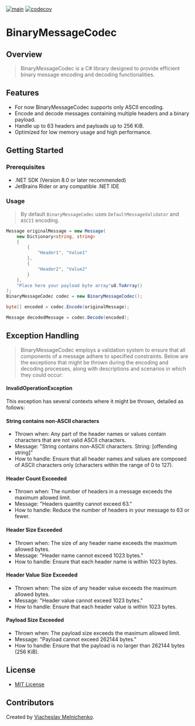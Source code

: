 [![main](https://github.com/ViacheslavMelnichenko/BinaryCodec/actions/workflows/main.yml/badge.svg)](https://github.com/ViacheslavMelnichenko/BinaryCodec/actions/workflows/main.yml/badge.svg)
[![codecov](https://codecov.io/gh/ViacheslavMelnichenko/BinaryCodec/graph/badge.svg?token=GELU6WYY37)](https://codecov.io/gh/ViacheslavMelnichenko/BinaryCodec)

# BinaryMessageCodec

## Overview

> BinaryMessageCodec is a C# library designed
> to provide efficient binary message
> encoding and decoding functionalities.

## Features

- For now BinaryMessageCodec supports only ASCII encoding.
- Encode and decode messages containing multiple headers and a binary payload.
- Handle up to 63 headers and payloads up to 256 KiB.
- Optimized for low memory usage and high performance.

## Getting Started

### Prerequisites

- .NET SDK (Version 8.0 or later recommended)
- JetBrains Rider or any compatible .NET IDE

### Usage

> By default ``BinaryMessageCodec`` uses ``DefaultMessageValidator`` and ``ASCII`` encoding.

```csharp
Message originalMessage = new Message(
    new Dictionary<string, string>
    {
        {
            "Header1", "Value1"
        },
        {
            "Header2", "Value2"
        }
    },
    "Place here your payload byte array"u8.ToArray()
);
BinaryMessageCodec сodec = new BinaryMessageCodec();

byte[] encoded = сodec.Encode(originalMessage);

Message decodedMessage = сodec.Decode(encoded);
```

## Exception Handling

> BinaryMessageCodec employs a validation system to ensure
> that all components of a message adhere to specified constraints.
> Below are the exceptions that might be thrown during the encoding and decoding processes,
> along with descriptions and scenarios in which they could occur:

#### InvalidOperationException

This exception has several contexts where it might be thrown, detailed as follows:

#### String contains non-ASCII characters

- Thrown when: Any part of the header names or values contain characters that are not valid ASCII characters.
- Message: "String contains non-ASCII characters. String: [offending string]"
- How to handle: Ensure that all header names and values are composed of ASCII characters only (characters within the
  range of 0 to 127).

#### Header Count Exceeded

- Thrown when: The number of headers in a message exceeds the maximum allowed limit.
- Message: "Headers quantity cannot exceed 63."
- How to handle: Reduce the number of headers in your message to 63 or fewer.

#### Header Size Exceeded

- Thrown when: The size of any header name exceeds the maximum allowed bytes.
- Message: "Header name cannot exceed 1023 bytes."
- How to handle: Ensure that each header name is within 1023 bytes.

#### Header Value Size Exceeded

- Thrown when: The size of any header value exceeds the maximum allowed bytes.
- Message: "Header value cannot exceed 1023 bytes."
- How to handle: Ensure that each header value is within 1023 bytes.

#### Payload Size Exceeded

- Thrown when: The payload size exceeds the maximum allowed limit.
- Message: "Payload cannot exceed 262144 bytes."
- How to handle: Ensure that the payload is no larger than 262144 bytes (256 KiB).

## License

* [MIT License](https://github.com/ViacheslavMelnichenko/BinaryCodec/blob/main/LICENSE)

Contributors
---------
Created by [Viacheslav Melnichenko](https://github.com/ViacheslavMelnichenko).